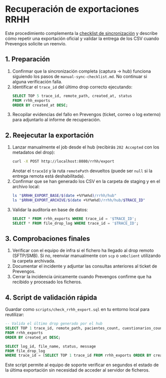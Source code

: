 # Recuperación de exportaciones RRHH

Este procedimiento complementa la [checklist de sincronización](manual-sync-checklist.md) y
describe cómo repetir una exportación oficial y validar la entrega de los CSV cuando
Prevengos solicite un reenvío.

## 1. Preparación

1. Confirmar que la sincronización completa (captura → hub) funciona siguiendo los pasos de
   `manual-sync-checklist.md`. No continuar si alguna verificación falla.
2. Identificar el `trace_id` del último drop correcto ejecutando:
   ```sql
   SELECT TOP 5 trace_id, remote_path, created_at, status
   FROM rrhh_exports
   ORDER BY created_at DESC;
   ```
3. Recopilar evidencias del fallo en Prevengos (ticket, correo o log externo) para adjuntarlo
   al informe de recuperación.

## 2. Reejecutar la exportación

1. Lanzar manualmente el job desde el hub (recibirás `202 Accepted` con los metadatos del drop):
   ```bash
   curl -X POST http://localhost:8080/rrhh/export
   ```
   Anotar el `traceId` y la ruta `remotePath` devueltos (puede ser `null` si la entrega remota está deshabilitada).
2. Confirmar que se han generado los CSV en la carpeta de staging y en el archivo local:
   ```bash
   ls "$RRHH_EXPORT_BASE/$(date +%Y%m%d)/rrhh/hub"
   ls "$RRHH_EXPORT_ARCHIVE/$(date +%Y%m%d)/rrhh/hub/$TRACE_ID"
   ```
3. Validar la auditoría en base de datos:
   ```sql
   SELECT * FROM rrhh_exports WHERE trace_id = '$TRACE_ID';
   SELECT * FROM file_drop_log WHERE trace_id = '$TRACE_ID';
   ```

## 3. Comprobaciones finales

1. Verificar con el equipo de infra si el fichero ha llegado al drop remoto (SFTP/SMB). Si no,
   reenviar manualmente con `scp` o `smbclient` utilizando la carpeta archivada.
2. Documentar el incidente y adjuntar las consultas anteriores al ticket de Prevengos.
3. Cerrar la incidencia únicamente cuando Prevengos confirme que ha recibido y procesado los
   ficheros.

## 4. Script de validación rápida

Guardar como `scripts/check_rrhh_export.sql` en tu entorno local para reutilizar:

```sql
-- Valida el último drop generado por el hub
SELECT TOP 1 trace_id, remote_path, pacientes_count, cuestionarios_count, status
FROM rrhh_exports
ORDER BY created_at DESC;

SELECT log_id, file_name, status, message
FROM file_drop_log
WHERE trace_id = (SELECT TOP 1 trace_id FROM rrhh_exports ORDER BY created_at DESC);
```

Este script permite al equipo de soporte verificar en segundos el estado de la última
exportación sin necesidad de acceder al servidor de ficheros.
